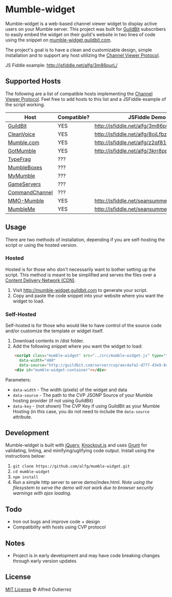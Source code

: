 # Mumble-widget

Mumble-widget is a web-based channel viewer widget to display active users on your Mumble server. This project was built for [GuildBit](http://guildbit.com) subscribers to easily embed the widget on their guild's website in two lines of code using the snippet on [mumble-widget.guildbit.com](http://mumble-widget.guildbit.com).

The project's goal is to have a clean and customizable design, simple installation and to support any host utilizing the [Channel Viewer Protocol](http://mumble.sourceforge.net/Channel_Viewer_Protocol).

JS Fiddle example: http://jsfiddle.net/alfg/3m86purL/

## Supported Hosts

The following are a list of compatible hosts implementing the [Channel Viewer Protocol](http://mumble.sourceforge.net/Channel_Viewer_Protocol). Feel free to add hosts to this list and a JSFiddle example of the script working.

| Host  | Compatible?  | JSFiddle Demo  |
|---|---|---|
| [GuildBit](http://guildbit.com) | YES | http://jsfiddle.net/alfg/3m86purL/  |
| [CleanVoice](http://cleanvoice.ru/free/mumble/) | YES | http://jsfiddle.net/alfg/8ojLfbzb/ |
| [Mumble.com](http://www.mumble.com/)  |  YES  |  http://jsfiddle.net/alfg/z2qf81d6/ |
| [GotMumble](http://www.gotmumble.com/)  |  YES  | http://jsfiddle.net/alfg/3krr8pp1/  |
| [TypeFrag](http://www.typefrag.com/services/mumble-hosting/)  |  ???  |   |
| [MumbleBoxes](https://www.mumbleboxes.com/)  |  ???  |   |
| [MyMumble](https://www.mymumble.com/)  |  ???  |   |
| [GameServers](https://www.gameservers.com/mumble_murmur/)  |  ???  |   |
| [CommandChannel](https://commandchannel.com/)  |  ???  |   |
| [MMO-Mumble](https://mmo-mumble.com/)  |  YES  | http://jsfiddle.net/seansummers/47eb1Lvx/ |
| [MumbleMe](https://www.mumbleme.com/)  | YES | http://jsfiddle.net/seansummers/zfngfr0h/ |



## Usage

There are two methods of installation, depending if you are self-hosting the script or using the hosted version.

### Hosted

Hosted is for those who don't necessarily want to bother setting up the script. This method is meant to be simplified and serves the files over a [Content Delivery Network (CDN)](http://en.wikipedia.org/wiki/Content_delivery_network).

1. Visit http://mumble-widget.guildbit.com to generate your script.
2. Copy and paste the code snippet into your website where you want the widget to load.

### Self-Hosted

Self-hosted is for those who would like to have control of the source code and/or customize the template or widget itself.

1. Download contents in /dist folder.
2. Add the following snippet where you want the widget to load: 

```html
    <script class="mumble-widget" src="../src/mumble-widget.js" type="text/javascript"
      data-width="400"
      data-source="http://guildbit.com/server/cvp/aec4afa2-d777-43e9-8ca5-41bc70d00877/json/?callback=callback"></script>
    <div id="mumble-widget-container"></div>
```

Parameters:
- `data-width` - The width (pixels) of the widget and data
- `data-source` - The path to the CVP JSONP Source of your Mumble hosting provider (if not using GuildBit)
- `data-key` - (not shown) The CVP Key if using GuildBit as your Mumble Hosting (in this case, you do not need to include    the `data-source` attribute.

## Development

Mumble-widget is built with [jQuery](http://jquery.com), [Knockout.js](http://knockoutjs.com) and uses [Grunt](http://gruntjs.com) for validating, linting, and minifying/uglifying code output. Install using the instructions below:

1. `git clone https://github.com/alfg/mumble-widget.git`
2. `cd mumble-widget`
3. `npm install`
4. Run a simple http server to serve demo/index.html. *Note using the filesystem to serve the demo will not work due to browser security warnings with ajax loading.*

## Todo

- Iron out bugs and improve code + design
- Compatibility with hosts using CVP protocol

## Notes

- Project is in early development and may have code breaking changes through early version updates

## License

[MIT License](http://alfg.mit-license.org/) © Alfred Gutierrez
